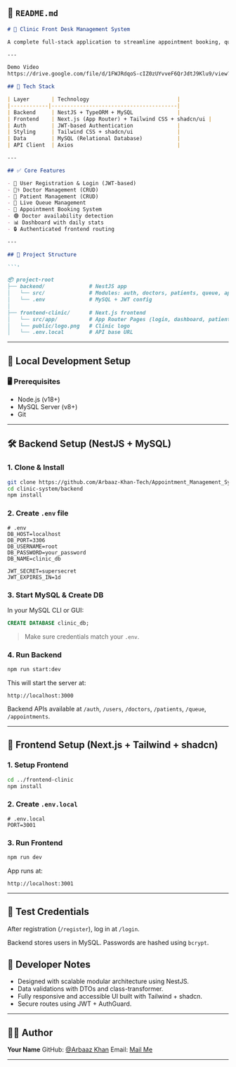 

## 📄 `README.md`

```md
# 🏥 Clinic Front Desk Management System

A complete full-stack application to streamline appointment booking, queue tracking, doctor scheduling, and patient management in clinics. Built using industry-standard technologies and clean architecture.

---

Demo Video
https://drive.google.com/file/d/1FWJRdqoS-cIZ0zUYvveF6QrJdtJ9Klu9/view?usp=sharing

## 🔧 Tech Stack

| Layer       | Technology                            |
|------------|----------------------------------------|
| Backend     | NestJS + TypeORM + MySQL              |
| Frontend    | Next.js (App Router) + Tailwind CSS + shadcn/ui |
| Auth        | JWT-based Authentication              |
| Styling     | Tailwind CSS + shadcn/ui              |
| Data        | MySQL (Relational Database)           |
| API Client  | Axios                                 |

---

## ✅ Core Features

- 🔐 User Registration & Login (JWT-based)
- 🧑‍⚕️ Doctor Management (CRUD)
- 🧍 Patient Management (CRUD)
- 🔢 Live Queue Management
- 📅 Appointment Booking System
- 🟢 Doctor availability detection
- 📊 Dashboard with daily stats
- 🔒 Authenticated frontend routing

---

## 📁 Project Structure

```'

📦 project-root
├── backend/              # NestJS app
│   └── src/              # Modules: auth, doctors, patients, queue, appointments
│   └── .env              # MySQL + JWT config
│
├── frontend-clinic/      # Next.js frontend
│   └── src/app/          # App Router Pages (login, dashboard, patients, doctors)
│   └── public/logo.png   # Clinic logo
│   └── .env.local        # API base URL

````

---

## 🚀 Local Development Setup

### 🖥️ Prerequisites

- Node.js (v18+)
- MySQL Server (v8+)
- Git

---

## 🛠️ Backend Setup (NestJS + MySQL)

### 1. Clone & Install

```bash
git clone https://github.com/Arbaaz-Khan-Tech/Appointment_Management_System.git
cd clinic-system/backend
npm install
````

### 2. Create `.env` file

```env
# .env
DB_HOST=localhost
DB_PORT=3306
DB_USERNAME=root
DB_PASSWORD=your_password
DB_NAME=clinic_db

JWT_SECRET=supersecret
JWT_EXPIRES_IN=1d
```

### 3. Start MySQL & Create DB

In your MySQL CLI or GUI:

```sql
CREATE DATABASE clinic_db;
```

> Make sure credentials match your `.env`.

### 4. Run Backend

```bash
npm run start:dev
```

This will start the server at:

```
http://localhost:3000
```

Backend APIs available at `/auth`, `/users`, `/doctors`, `/patients`, `/queue`, `/appointments`.

---

## 🎨 Frontend Setup (Next.js + Tailwind + shadcn)

### 1. Setup Frontend

```bash
cd ../frontend-clinic
npm install
```

### 2. Create `.env.local`

```env
# .env.local
PORT=3001
```

### 3. Run Frontend

```bash
npm run dev
```

App runs at:

```
http://localhost:3001
```

---

## 🧪 Test Credentials

After registration (`/register`), log in at `/login`.

Backend stores users in MySQL. Passwords are hashed using `bcrypt`.


## 🧠 Developer Notes

* Designed with scalable modular architecture using NestJS.
* Data validations with DTOs and class-transformer.
* Fully responsive and accessible UI built with Tailwind + shadcn.
* Secure routes using JWT + AuthGuard.

---


## 🙋‍♀️ Author

**Your Name**
GitHub: [@Arbaaz Khan](https://github.com/Arbaaz-Khan-Tech)
Email: [Mail Me](mailto:arbukhan1971@gmail.com)

---






